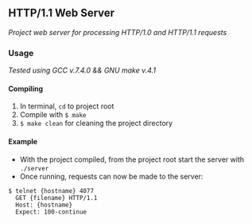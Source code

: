 ## HTTP/1.1 Web Server
_Project web server for processing HTTP/1.0 and HTTP/1.1 requests_

### Usage
_Tested using GCC v.7.4.0 && GNU make v.4.1_

#### Compiling
1. In terminal, `cd` to project root
2. Compile with `$ make`
3. `$ make clean` for cleaning the project directory

#### Example
* With the project compiled, from the project root start the server with `./server`
* Once running, requests can now be made to the server:
```
$ telnet {hostname} 4077
  GET {filename} HTTP/1.1
  Host: {hostname}
  Expect: 100-continue  
```
